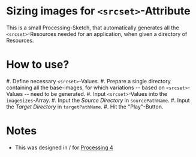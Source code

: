 # Sizing images for `<srcset>`-Attribute

This is a small Processing-Sketch, that automatically generates all the `<srcset>`-Resources needed for an application, when given a directory of Resources.

# How to use?

#. Define necessary `<srcset>`-Values.
#. Prepare a single directory containing all the base-images, for which variations -- based on `<srcset>`-Values -- need to be generated.
#. Input `<srcset>`-Values into the `imageSizes`-Array.
#. Input the _Source Directory_ in `sourcePathName`.
#. Input the _Target Directory_ in `targetPathName`.
#. Hit the "Play"-Button.

# Notes 

- This was designed in / for [Processing 4](https://processing.org/)